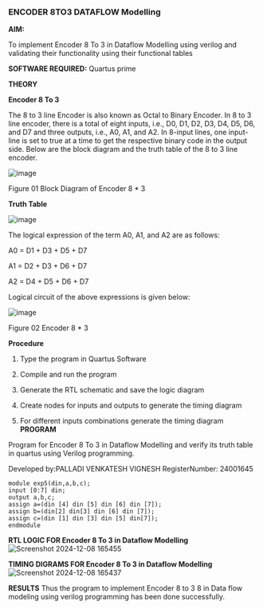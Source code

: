 ### ENCODER 8TO3 DATAFLOW Modelling

**AIM:**

To implement  Encoder 8 To 3 in Dataflow Modelling using verilog and validating their functionality using their functional tables

**SOFTWARE REQUIRED:** Quartus prime

**THEORY**

**Encoder 8 To 3**

The 8 to 3 line Encoder is also known as Octal to Binary Encoder. In 8 to 3 line encoder, there is a total of eight inputs, i.e., D0, D1, D2, D3, D4, D5, D6, and D7 and three outputs, i.e., A0, A1, and A2. In 8-input lines, one input-line is set to true at a time to get the respective binary code in the output side. Below are the block diagram and the truth table of the 8 to 3 line encoder.

![image](https://github.com/naavaneetha/ENCODER8TO3DATAFLOW/assets/154305477/0bc242c1-eb9e-4c47-afe5-30428470efc3)

Figure 01  Block Diagram of Encoder 8 * 3

**Truth Table**

![image](https://github.com/naavaneetha/ENCODER8TO3DATAFLOW/assets/154305477/35496b14-ae6e-4cd1-9abd-d6736b576575)

The logical expression of the term A0, A1, and A2 are as follows:

A0 = D1 + D3 + D5 + D7

A1 = D2 + D3 + D6 + D7

A2 = D4 + D5 + D6 + D7

Logical circuit of the above expressions is given below:

![image](https://github.com/naavaneetha/ENCODER8TO3DATAFLOW/assets/154305477/95acaee6-c873-4c75-89eb-ef09fb158053)

Figure 02  Encoder 8 * 3

**Procedure**

1. Type the program in Quartus Software

2. Compile and run the program

3. Generate the RTL schematic and save the logic diagram

4. Create nodes for inputs and outputs to generate the timing diagram

5. For different inputs combinations generate the timing diagram
**PROGRAM**

 Program for Encoder 8 To 3 in Dataflow Modelling and verify its truth table in quartus using Verilog programming. 

Developed by:PALLADI VENKATESH VIGNESH RegisterNumber: 24001645

    module exp5(din,a,b,c);
    input [0:7] din;
    output a,b,c;
    assign a=(din [4] din [5] din [6] din [7]);
    assign b=(din[2] din[3] din [6] din [7]);
    assign c=(din [1] din [3] din [5] din[7]);
    endmodule


**RTL LOGIC FOR Encoder 8 To 3 in Dataflow Modelling**
![Screenshot 2024-12-08 165455](https://github.com/user-attachments/assets/aaa431f2-5338-4132-a7a8-723d4b8921ff)

**TIMING DIGRAMS FOR Encoder 8 To 3 in Dataflow Modelling**
![Screenshot 2024-12-08 165437](https://github.com/user-attachments/assets/c4447590-636c-427f-87c5-5c07b4bf155e)


**RESULTS**
Thus the program to implement Encoder 8 to 3 8 in Data flow modeling using verilog programming has been done successfully.


